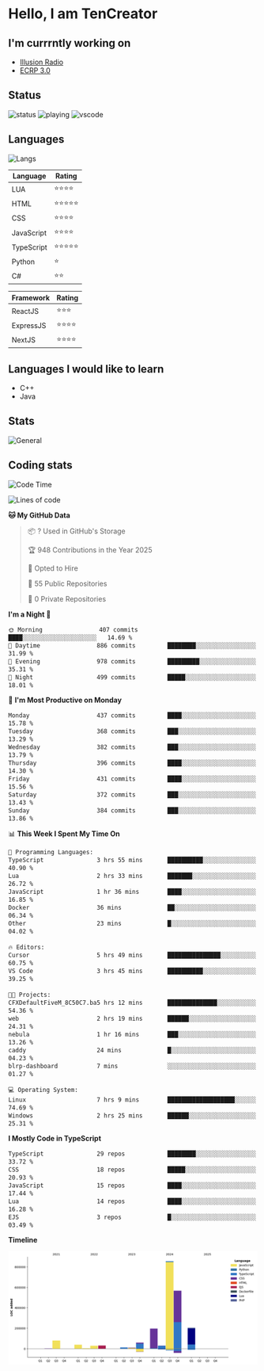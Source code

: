 # Hello, I am TenCreator

## I'm currrntly working on
- [Illusion Radio](https://illusionradio.co.uk/)
- [ECRP 3.0](http://github.com/Emerald-Coast-Roleplay/)

## Status
![status](https://api.statusbadges.me/badge/status/518334475038359555?simple=true&style=for-the-badge)
![playing](https://api.statusbadges.me/badge/playing/518334475038359555?style=for-the-badge)
![vscode](https://api.statusbadges.me/badge/vscode/518334475038359555?style=for-the-badge)

## Languages
![Langs](https://github-readme-stats.vercel.app/api/top-langs/?username=tencreator&layout=compact&theme=radical)


|Language|Rating|
|--------|------|
|LUA|⭐️⭐️⭐️⭐️|
|HTML|⭐️⭐️⭐️⭐️⭐️|
|CSS|⭐️⭐️⭐️⭐️|
|JavaScript|⭐️⭐️⭐️⭐️|
|TypeScript|⭐️⭐️⭐️⭐️⭐️|
|Python|⭐️|
|C#|⭐️⭐️ |

|Framework|Rating|
|--------|------|
|ReactJS|⭐️⭐️⭐|
|ExpressJS|⭐️⭐️⭐️⭐️|
|NextJS|⭐️⭐️⭐⭐️|

## Languages I would like to learn
- C++
- Java

## Stats
![General](https://github-readme-stats.vercel.app/api?username=tencreator&show_icons=true&theme=radical)

## Coding stats

<!--START_SECTION:waka-->
![Code Time](http://img.shields.io/badge/Code%20Time-483%20hrs%2035%20mins-blue)

![Lines of code](https://img.shields.io/badge/From%20Hello%20World%20I%27ve%20Written-2.1%20million%20lines%20of%20code-blue)

**🐱 My GitHub Data** 

> 📦 ? Used in GitHub's Storage 
 > 
> 🏆 948 Contributions in the Year 2025
 > 
> 💼 Opted to Hire
 > 
> 📜 55 Public Repositories 
 > 
> 🔑 0 Private Repositories 
 > 
**I'm a Night 🦉** 

```text
🌞 Morning                407 commits         ████░░░░░░░░░░░░░░░░░░░░░   14.69 % 
🌆 Daytime                886 commits         ████████░░░░░░░░░░░░░░░░░   31.99 % 
🌃 Evening                978 commits         █████████░░░░░░░░░░░░░░░░   35.31 % 
🌙 Night                  499 commits         █████░░░░░░░░░░░░░░░░░░░░   18.01 % 
```
📅 **I'm Most Productive on Monday** 

```text
Monday                   437 commits         ████░░░░░░░░░░░░░░░░░░░░░   15.78 % 
Tuesday                  368 commits         ███░░░░░░░░░░░░░░░░░░░░░░   13.29 % 
Wednesday                382 commits         ███░░░░░░░░░░░░░░░░░░░░░░   13.79 % 
Thursday                 396 commits         ████░░░░░░░░░░░░░░░░░░░░░   14.30 % 
Friday                   431 commits         ████░░░░░░░░░░░░░░░░░░░░░   15.56 % 
Saturday                 372 commits         ███░░░░░░░░░░░░░░░░░░░░░░   13.43 % 
Sunday                   384 commits         ███░░░░░░░░░░░░░░░░░░░░░░   13.86 % 
```


📊 **This Week I Spent My Time On** 

```text
💬 Programming Languages: 
TypeScript               3 hrs 55 mins       ██████████░░░░░░░░░░░░░░░   40.90 % 
Lua                      2 hrs 33 mins       ███████░░░░░░░░░░░░░░░░░░   26.72 % 
JavaScript               1 hr 36 mins        ████░░░░░░░░░░░░░░░░░░░░░   16.85 % 
Docker                   36 mins             ██░░░░░░░░░░░░░░░░░░░░░░░   06.34 % 
Other                    23 mins             █░░░░░░░░░░░░░░░░░░░░░░░░   04.02 % 

🔥 Editors: 
Cursor                   5 hrs 49 mins       ███████████████░░░░░░░░░░   60.75 % 
VS Code                  3 hrs 45 mins       ██████████░░░░░░░░░░░░░░░   39.25 % 

🐱‍💻 Projects: 
CFXDefaultFiveM_8C50C7.ba5 hrs 12 mins       ██████████████░░░░░░░░░░░   54.36 % 
web                      2 hrs 19 mins       ██████░░░░░░░░░░░░░░░░░░░   24.31 % 
nebula                   1 hr 16 mins        ███░░░░░░░░░░░░░░░░░░░░░░   13.26 % 
caddy                    24 mins             █░░░░░░░░░░░░░░░░░░░░░░░░   04.23 % 
blrp-dashboard           7 mins              ░░░░░░░░░░░░░░░░░░░░░░░░░   01.27 % 

💻 Operating System: 
Linux                    7 hrs 9 mins        ███████████████████░░░░░░   74.69 % 
Windows                  2 hrs 25 mins       ██████░░░░░░░░░░░░░░░░░░░   25.31 % 
```

**I Mostly Code in TypeScript** 

```text
TypeScript               29 repos            ████████░░░░░░░░░░░░░░░░░   33.72 % 
CSS                      18 repos            █████░░░░░░░░░░░░░░░░░░░░   20.93 % 
JavaScript               15 repos            ████░░░░░░░░░░░░░░░░░░░░░   17.44 % 
Lua                      14 repos            ████░░░░░░░░░░░░░░░░░░░░░   16.28 % 
EJS                      3 repos             █░░░░░░░░░░░░░░░░░░░░░░░░   03.49 % 
```



**Timeline**

![Lines of Code chart](https://raw.githubusercontent.com/tencreator/tencreator/main/assets/bar_graph.png)


<!--END_SECTION:waka-->
